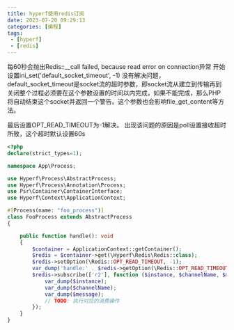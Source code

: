 ```yaml
---
title: hyperf使用redis订阅
date: 2023-07-20 09:29:13
categories: [编程]
tags:
 - [hyperf]
 - [redis]
---
```

每60秒会抛出Redis::__call failed, because read error on connection异常
开始设置ini_set('default_socket_timeout', -1) 没有解决问题，default_socket_timeout是socket流的超时参数，即socket流从建立到传输再到关闭整个过程必须要在这个参数设置的时间以内完成，如果不能完成，那么PHP将自动结束这个socket并返回一个警告。这个参数也会影响file_get_content等方法。

最后设置OPT_READ_TIMEOUT为-1解决。
出现该问题的原因是poll设置接收超时所致，这个超时默认设置60s

``` php
<?php
declare(strict_types=1);

namespace App\Process;

use Hyperf\Process\AbstractProcess;
use Hyperf\Process\Annotation\Process;
use Psr\Container\ContainerInterface;
use Hyperf\Context\ApplicationContext;

#[Process(name: "foo_process")]
class FooProcess extends AbstractProcess
{

    public function handle(): void
    {   
        $container = ApplicationContext::getContainer();
        $redis = $container->get(\Hyperf\Redis\Redis::class);
        $redis->setOption(\Redis::OPT_READ_TIMEOUT, -1);
        var_dump('handle:' . $redis->getOption(\Redis::OPT_READ_TIMEOUT));
        $redis->subscribe(['r2'], function ($instance, $channelName, $message) {
            var_dump($instance);
            var_dump($channelName);
            var_dump($message);
            // TODO: 执行对应的消费操作
        });
    }
}
```